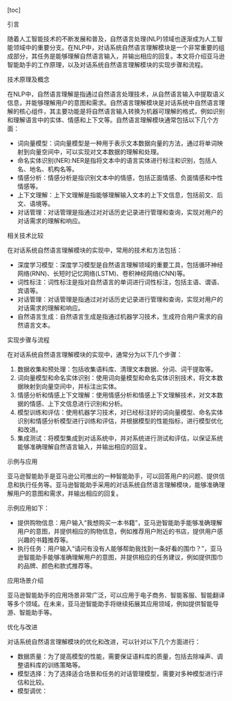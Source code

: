 
[toc]                    
                
                
引言

随着人工智能技术的不断发展和普及，自然语言处理(NLP)领域也逐渐成为人工智能领域中的重要分支。在NLP中，对话系统自然语言理解模块是一个非常重要的组成部分，其任务是能够理解自然语言输入，并输出相应的回复。本文将介绍亚马逊智能助手的工作原理，以及对话系统自然语言理解模块的实现步骤和流程。

技术原理及概念

在NLP中，自然语言理解是指通过自然语言处理技术，从自然语言输入中提取语义信息，并能够理解用户的意图和需求。自然语言理解模块是对话系统中自然语言理解的核心组件，其主要功能是将自然语言输入转换为机器可理解的格式，例如识别和理解语言中的实体、情感和上下文等。自然语言理解模块通常包括以下几个方面：

- 词向量模型：词向量模型是一种用于表示文本数据向量的方法，通过将单词映射到向量空间中，可以实现对文本数据的理解和处理。
- 命名实体识别(NER):NER是指将文本中的语言实体进行标注和识别，包括人名、地名、机构名等。
- 情感分析：情感分析是指识别文本中的情感，包括正面情感、负面情感和中性情感等。
- 上下文理解：上下文理解是指能够理解输入文本的上下文信息，包括前文、后文、语境等。
- 对话管理：对话管理是指通过对对话历史记录进行管理和查询，实现对用户的对话需求的理解和响应。

相关技术比较

在对话系统自然语言理解模块的实现中，常用的技术和方法包括：

- 深度学习模型：深度学习模型是自然语言理解领域的重要工具，包括循环神经网络(RNN)、长短时记忆网络(LSTM)、卷积神经网络(CNN)等。
- 词性标注：词性标注是指对自然语言的单词进行词性标注，包括主语、谓语、宾语等。
- 对话管理：对话管理是指通过对对话历史记录进行管理和查询，实现对用户的对话需求的理解和响应。
- 自然语言生成：自然语言生成是指通过机器学习技术，生成符合用户需求的自然语言文本。

实现步骤与流程

在对话系统自然语言理解模块的实现中，通常分为以下几个步骤：

1. 数据收集和预处理：包括收集语料库、清理文本数据、分词、词干提取等。
2. 词向量模型和命名实体识别：使用词向量模型和命名实体识别技术，将文本数据映射到向量空间中，并标注出实体。
3. 情感分析和情感上下文理解：使用情感分析和情感上下文理解技术，对文本数据的情感、上下文信息进行识别和分析。
4. 模型训练和评估：使用机器学习技术，对已经标注好的词向量模型、命名实体识别和情感分析模型进行训练和评估，并根据模型的性能指标，进行模型优化和改进。
5. 集成测试：将模型集成到对话系统中，并对系统进行测试和评估，以保证系统能够准确理解自然语言输入，并输出相应的回复。

示例与应用

亚马逊智能助手是亚马逊公司推出的一种智能助手，可以回答用户的问题、提供信息和执行任务等。亚马逊智能助手采用的对话系统自然语言理解模块，能够准确理解用户的意图和需求，并输出相应的回复。

示例应用如下：

- 提供购物信息：用户输入“我想购买一本书籍”，亚马逊智能助手能够准确理解用户的意图，并提供相应的购物信息，例如推荐用户附近的书店，提供用户感兴趣的书籍推荐等。
- 执行任务：用户输入“请问有没有人能够帮助我找到一条好看的围巾？”，亚马逊智能助手能够准确理解用户的意图，并提供相应的任务建议，例如提供围巾的品牌、颜色和款式推荐等。

应用场景介绍

亚马逊智能助手的应用场景非常广泛，可以应用于电子商务、智能客服、智能翻译等多个领域。在未来，亚马逊智能助手将继续拓展其应用领域，例如提供智能导游、智能助手等。

优化与改进

对话系统自然语言理解模块的优化和改进，可以针对以下几个方面进行：

- 数据质量：为了提高模型的性能，需要保证语料库的质量，包括去除噪声、调整语料库的训练策略等。
- 模型选择：为了选择适合场景和任务的对话管理模型，需要对多种模型进行评估和比较。
- 模型调优：

